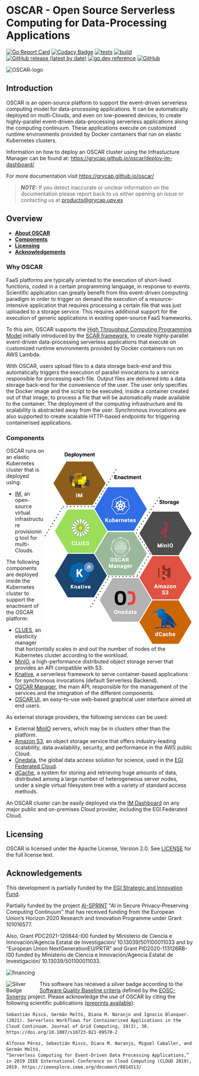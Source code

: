 # OSCAR - Open Source Serverless Computing for Data-Processing Applications

[![Go Report Card](https://goreportcard.com/badge/github.com/grycap/oscar/v3)](https://goreportcard.com/report/github.com/grycap/oscar/v3)
[![Codacy Badge](https://app.codacy.com/project/badge/Coverage/8145efdfb9d24af1b5b53e21c6e2df99)](https://app.codacy.com/gh/grycap/oscar/dashboard?utm_source=gh&utm_medium=referral&utm_content=&utm_campaign=Badge_coverage)
[![tests](https://github.com/grycap/oscar/actions/workflows/tests.yaml/badge.svg?branch=master)](https://github.com/grycap/oscar/actions/workflows/tests.yaml)
[![build](https://github.com/grycap/oscar/workflows/build/badge.svg)](https://github.com/grycap/oscar/actions?query=workflow%3Abuild)
[![GitHub release (latest by date)](https://img.shields.io/github/v/release/grycap/oscar)](https://github.com/grycap/oscar/pkgs/container/oscar)
[![go.dev reference](https://img.shields.io/badge/go.dev-reference-007d9c?logo=go&logoColor=white&style=flat)](https://pkg.go.dev/github.com/grycap/oscar)
[![GitHub](https://img.shields.io/github/license/grycap/oscar)](https://github.com/grycap/oscar/blob/master/LICENSE)

![OSCAR-logo](docs/images/oscar3.png)

## Introduction

OSCAR is an open-source platform to support the event-driven serverless
computing model for data-processing applications. It can be automatically
deployed on multi-Clouds, and even on low-powered devices, to create highly-parallel event-driven
data-processing serverless applications along the computing continuum. These applications execute on customized runtime
environments provided by Docker containers that run on elastic Kubernetes clusters.

Information on how to deploy an OSCAR cluster using the Infrastucture Manager can be found at: https://grycap.github.io/oscar/deploy-im-dashboard/

For more documentation visit https://grycap.github.io/oscar/

> **_NOTE:_** If you detect inaccurate or unclear information on the documentation please report back to us either opening an issue or contacting us at products@grycap.upv.es

## Overview

- [**About OSCAR**](#why-oscar)
- [**Components**](#components)
- [**Licensing**](#licensing)
- [**Acknowledgements**](#acknowledgements)

### Why OSCAR

FaaS platforms are typically oriented to the execution of short-lived functions,
coded in a certain programming language, in response to events. Scientific
application can greatly benefit from this event-driven computing paradigm in
order to trigger on demand the execution of a resource-intensive application
that requires processing a certain file that was just uploaded to a storage
service. This requires additional support for the execution of generic
applications in existing open-source FaaS frameworks.

To this aim, OSCAR supports the
[High Throughput Computing Programming Model](https://scar.readthedocs.io/en/latest/prog_model.html)
initially introduced by the [SCAR framework](https://github.com/grycap/scar),
to create highly-parallel event-driven data-processing serverless applications
that execute on customized runtime environments provided by Docker containers
run on AWS Lambda.

With OSCAR, users upload files to a data storage back-end and this automatically
triggers the execution of parallel invocations to a service responsible for
processing each file. Output files are delivered into a data storage back-end
for the convenience of the user. The user only specifies the Docker image and
the script to be executed, inside a container created out of that image, 
to process a file that will be automatically made available to the
container. The deployment of the computing infrastructure and its scalability
is abstracted away from the user. Synchronous invocations are also supported to create 
scalable HTTP-based endpoints for triggering containerised applications.

### Components

<img align="right" src="docs/images/oscar-components.png" alt="OSCAR Components" width="400"></left>

OSCAR runs on an elastic Kubernetes cluster that is deployed using:

- [IM](http://www.grycap.upv.es/im), an open-source virtual infrastructure
    provisioning tool for multi-Clouds.

The following components are deployed inside the Kubernetes cluster to support the enactment of the OSCAR platform:


- [CLUES](http://github.com/grycap/clues), an elasticity manager that
    horizontally scales in and out the number of nodes of the Kubernetes cluster
    according to the workload.
- [MinIO](http://minio.io), a high-performance distributed object storage
    server that provides an API compatible with S3.
- [Knative](https://knative.dev), a serverless framework to serve
    container-based applications for synchronous invocations (default Serverless
    Backend).
- [OSCAR Manager](https://docs.oscar.grycap.net/api/), the main API, responsible for the management of the services and the integration of the different components. 
- [OSCAR UI](https://github.com/grycap/oscar-ui), an easy-to-use web-based graphical user interface aimed at end users.


As external storage providers, the following services can be used:

- External [MinIO](https://min.io) servers, which may be in clusters other than
    the platform.
- [Amazon S3](https://aws.amazon.com/s3/), an object storage service
    that offers industry-leading scalability, data availability, security, and
    performance in the AWS public Cloud.
- [Onedata](https://onedata.org/), the global data access solution for science,
    used in the [EGI Federated Cloud](https://datahub.egi.eu/).
- [dCache](http://dcache.org//), a system for storing and retrieving huge amounts of data, distributed among a large number of heterogeneous server nodes, under a single virtual filesystem tree with a variety of standard access methods.


An OSCAR cluster can be easily deployed via the [IM Dashboard](http://im.egi.eu)
on any major public and on-premises Cloud provider, including the EGI Federated Cloud.

## Licensing

OSCAR is licensed under the Apache License, Version 2.0. See
[LICENSE](https://github.com/grycap/scar/blob/master/LICENSE) for the full
license text.

## Acknowledgements

This development is partially funded by the [EGI Strategic and Innovation Fund](https://www.egi.eu/about/egi-council/egi-strategic-and-innovation-fund/).

Partially funded by the project [AI-SPRINT](https://ai-sprint-project.eu) "AI in Secure Privacy-Preserving Computing Continuum" that has received funding from the European Union’s Horizon 2020 Research and Innovation Programme under Grant 101016577.

Also, Grant PDC2021-120844-I00 funded by Ministerio de Ciencia e Innovación/Agencia Estatal de Investigación/ 10.13039/501100011033 and by “European Union NextGenerationEU/PRTR” and Grant PID2020-113126RB-I00 funded by Ministerio de Ciencia e Innovación/Agencia Estatal de Investigación/ 10.13039/501100011033.

![financing](docs/images/financing/funded.png)

<a href="https://eu.badgr.com/public/assertions/0vLlQBANQzyHMOrmcsck3w?identity__url=https:%2F%2Fgithub.com%2FEOSC-synergy%2Foscar.assess.sqaaas%2Fcommit%2F10254d15a9230f45c84dae22f3711653162faf78">
    <img align="left" src="docs/images/badge_software_silver.png" alt="Silver Badge" width="90">
</a>

This software has received a silver badge according to the [Software Quality Baseline criteria](https://www.eosc-synergy.eu/for-developers/) defined by the [EOSC-Synergy](https://www.eosc-synergy.eu) project. Please acknowledge the use of OSCAR by citing the following scientific
publications ([preprints available](https://www.grycap.upv.es/gmolto/publications)):

```
Sebastián Risco, Germán Moltó, Diana M. Naranjo and Ignacio Blanquer. (2021). Serverless Workflows for Containerised Applications in the Cloud Continuum. Journal of Grid Computing, 19(3), 30. https://doi.org/10.1007/s10723-021-09570-2
```
```
Alfonso Pérez, Sebastián Risco, Diana M. Naranjo, Miguel Caballer, and Germán Moltó,
“Serverless Computing for Event-Driven Data Processing Applications,”
in 2019 IEEE International Conference on Cloud Computing (CLOUD 2019), 2019. https://ieeexplore.ieee.org/document/8814513/
```
